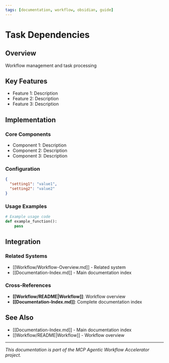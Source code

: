 ```yaml
---
tags: [documentation, workflow, obsidian, guide]
---
```

# Task Dependencies

## Overview

Workflow management and task processing

## Key Features

- Feature 1: Description
- Feature 2: Description  
- Feature 3: Description

## Implementation

### Core Components

- Component 1: Description
- Component 2: Description
- Component 3: Description

### Configuration

```json
{
  "setting1": "value1",
  "setting2": "value2"
}
```

### Usage Examples

```python
# Example usage code
def example_function():
    pass
```

## Integration

### Related Systems

- [[Workflow/Workflow-Overview.md]] - Related system
- [[Documentation-Index.md]] - Main documentation index

### Cross-References

- **[[Workflow/README|Workflow]]**: Workflow overview
- **[[Documentation-Index.md]]**: Complete documentation index

## See Also

- [[Documentation-Index.md]] - Main documentation index
- [[Workflow/README|Workflow]] - Workflow overview

---

*This documentation is part of the MCP Agentic Workflow Accelerator project.*
